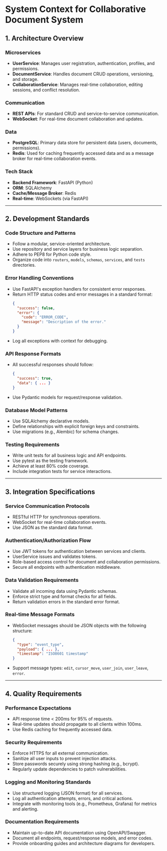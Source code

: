 # System Context for Collaborative Document System

## 1. Architecture Overview

### Microservices
- **UserService**: Manages user registration, authentication, profiles, and permissions.
- **DocumentService**: Handles document CRUD operations, versioning, and storage.
- **CollaborationService**: Manages real-time collaboration, editing sessions, and conflict resolution.

### Communication
- **REST APIs**: For standard CRUD and service-to-service communication.
- **WebSocket**: For real-time document collaboration and updates.

### Data
- **PostgreSQL**: Primary data store for persistent data (users, documents, permissions).
- **Redis**: Used for caching frequently accessed data and as a message broker for real-time collaboration events.

### Tech Stack
- **Backend Framework**: FastAPI (Python)
- **ORM**: SQLAlchemy
- **Cache/Message Broker**: Redis
- **Real-time**: WebSockets (via FastAPI)

---

## 2. Development Standards

### Code Structure and Patterns
- Follow a modular, service-oriented architecture.
- Use repository and service layers for business logic separation.
- Adhere to PEP8 for Python code style.
- Organize code into `routers`, `models`, `schemas`, `services`, and `tests` directories.

### Error Handling Conventions
- Use FastAPI's exception handlers for consistent error responses.
- Return HTTP status codes and error messages in a standard format:
  ```json
  {
    "success": false,
    "error": {
      "code": "ERROR_CODE",
      "message": "Description of the error."
    }
  }
  ```
- Log all exceptions with context for debugging.

### API Response Formats
- All successful responses should follow:
  ```json
  {
    "success": true,
    "data": { ... }
  }
  ```
- Use Pydantic models for request/response validation.

### Database Model Patterns
- Use SQLAlchemy declarative models.
- Define relationships with explicit foreign keys and constraints.
- Use migrations (e.g., Alembic) for schema changes.

### Testing Requirements
- Write unit tests for all business logic and API endpoints.
- Use pytest as the testing framework.
- Achieve at least 80% code coverage.
- Include integration tests for service interactions.

---

## 3. Integration Specifications

### Service Communication Protocols
- RESTful HTTP for synchronous operations.
- WebSocket for real-time collaboration events.
- Use JSON as the standard data format.

### Authentication/Authorization Flow
- Use JWT tokens for authentication between services and clients.
- UserService issues and validates tokens.
- Role-based access control for document and collaboration permissions.
- Secure all endpoints with authentication middleware.

### Data Validation Requirements
- Validate all incoming data using Pydantic schemas.
- Enforce strict type and format checks for all fields.
- Return validation errors in the standard error format.

### Real-time Message Formats
- WebSocket messages should be JSON objects with the following structure:
  ```json
  {
    "type": "event_type",
    "payload": { ... },
    "timestamp": "ISO8601 timestamp"
  }
  ```
- Support message types: `edit`, `cursor_move`, `user_join`, `user_leave`, `error`.

---

## 4. Quality Requirements

### Performance Expectations
- API response time < 200ms for 95% of requests.
- Real-time updates should propagate to all clients within 100ms.
- Use Redis caching for frequently accessed data.

### Security Requirements
- Enforce HTTPS for all external communication.
- Sanitize all user inputs to prevent injection attacks.
- Store passwords securely using strong hashing (e.g., bcrypt).
- Regularly update dependencies to patch vulnerabilities.

### Logging and Monitoring Standards
- Use structured logging (JSON format) for all services.
- Log all authentication attempts, errors, and critical actions.
- Integrate with monitoring tools (e.g., Prometheus, Grafana) for metrics and alerting.

### Documentation Requirements
- Maintain up-to-date API documentation using OpenAPI/Swagger.
- Document all endpoints, request/response models, and error codes.
- Provide onboarding guides and architecture diagrams for developers.
